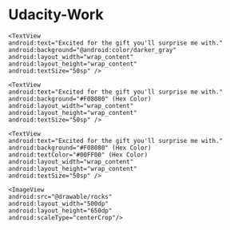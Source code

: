 
# Udacity-Work

<TextView
    android:text="Happy Birthday, wish you all the best!"
    android:background="@android:color/darker_gray"
    android:layout_width="wrap_content"
    android:layout_height="wrap_content" />
    
    <TextView
    android:text="Excited for the gift you'll surprise me with."
    android:background="@android:color/darker_gray"
    android:layout_width="wrap_content"
    android:layout_height="wrap_content"
    android:textSize="50sp" />
    
    <TextView
    android:text="Excited for the gift you'll surprise me with."
    android:background="#F08080" (Hex Color)
    android:layout_width="wrap_content"
    android:layout_height="wrap_content"
    android:textSize="50sp" />
    
    <TextView
    android:text="Excited for the gift you'll surprise me with."
    android:background="#F08080" (Hex Color)
    android:textColor="#00FF00" (Hex Color)
    android:layout_width="wrap_content"
    android:layout_height="wrap_content"
    android:textSize="50sp" />
    
    <ImageView
    android:src="@drawable/rocks"
    android:layout_width="500dp"
    android:layout_height="650dp"
    android:scaleType="centerCrop"/>
    
    
